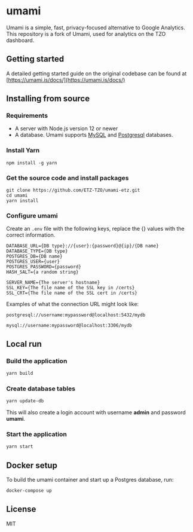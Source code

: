 # umami

Umami is a simple, fast, privacy-focused alternative to Google Analytics.  
This repository is a fork of Umami, used for analytics on the TZO dashboard.

## Getting started

A detailed getting started guide on the original codebase can be found at [https://umami.is/docs/](https://umami.is/docs/)

## Installing from source

### Requirements

- A server with Node.js version 12 or newer
- A database. Umami supports [MySQL](https://www.mysql.com/) and [Postgresql](https://www.postgresql.org/) databases.

### Install Yarn

```
npm install -g yarn
```

### Get the source code and install packages

```
git clone https://github.com/ETZ-TZO/umami-etz.git
cd umami
yarn install
```

### Configure umami

Create an `.env` file with the following keys, replace the {} values with the correct information.

```
DATABASE_URL={DB type}://{user}:{password}@{ip}/{DB name}
DATABASE_TYPE={DB type}
POSTGRES_DB={DB name}
POSTGRES_USER={user}
POSTGRES_PASSWORD={password}
HASH_SALT={a random string}

SERVER_NAME={The server's hostname}
SSL_KEY={The file name of the SSL key in /certs}
SSL_CRT={The file name of the SSL cert in /certs}
```

Examples of what the connection URL might look like:
```
postgresql://username:mypassword@localhost:5432/mydb

mysql://username:mypassword@localhost:3306/mydb
```

## Local run
### Build the application

```bash
yarn build
```

### Create database tables

```bash
yarn update-db
```

This will also create a login account with username **admin** and password **umami**.

### Start the application

```bash
yarn start
```

## Docker setup

To build the umami container and start up a Postgres database, run:

```bash
docker-compose up
```

## License

MIT
